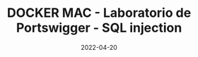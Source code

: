 ---
title: DOCKER MAC - Laboratorio de Portswigger - SQL injection
allDay: true
date: 2022-04-20
endDate: 2022-04-21
type: single
---